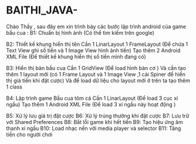 # BAITHI_JAVA-
Chào Thầy , sau đây em xin trình bày các bước lập trình android của game bầu cua :
B1: Chuẩn bị hình ảnh (Có thể tìm kiếm trên google)

B2: Thiết kế khung hiển thị tên
Cần 1 LinarLayout
1 FrameLayout (Để chứa 1 Text View ghi số tiền và 1 Image View hình ảnh tiền)
Tạo thêm 2 Android XML File (Để thiết kế khung hiển thị số tiền mình đang có)

B3: Hiển thị bàn bầu cua
Cần 1 GridView (Để load hình bàn cơ ) 
Và cần tạo thêm 1 layout mới (có 1 Frame Layout và 1 Image View ,1 cái Spiner để hiển thị giá tiền khi đặt cược)
Và để load dữ liệu cho layout mới ở trên ta tạo thêm 1 class 

B4: Lập trình game Bầu cua tôm cá
Cần 1 LinarLayout (Để load 3 cục xí ngầu)
Tạo thêm 1 Android XML File (Để load 3 xí ngầu này hoạt động )

B5: Xử lý lưu giá trị đặt cược
B6: Xử lý trúng thưởng khi đặt cược
B7: Lưu trữ với Shared Preferences
B8: Bắt lỗi game khi hết tiền 
B9: Tạo hiệu ứng âm thanh xí ngầu
B10: Load nhạc nền với media player và selector
B11: Tăng tiền cho người chơi 
